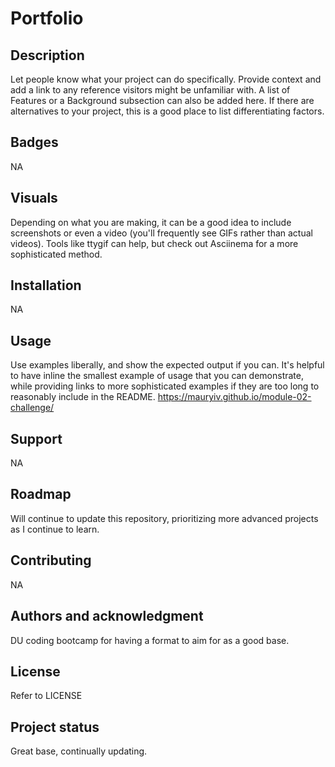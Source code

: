 # Portfolio

## Description
Let people know what your project can do specifically. Provide context and add a link to any reference visitors might be unfamiliar with. A list of Features or a Background subsection can also be added here. If there are alternatives to your project, this is a good place to list differentiating factors.

## Badges
NA

## Visuals
Depending on what you are making, it can be a good idea to include screenshots or even a video (you'll frequently see GIFs rather than actual videos). Tools like ttygif can help, but check out Asciinema for a more sophisticated method.

## Installation
NA

## Usage
Use examples liberally, and show the expected output if you can. It's helpful to have inline the smallest example of usage that you can demonstrate, while providing links to more sophisticated examples if they are too long to reasonably include in the README. https://mauryiv.github.io/module-02-challenge/

## Support
NA

## Roadmap
Will continue to update this repository, prioritizing more advanced projects as I continue to learn.

## Contributing
NA

## Authors and acknowledgment
DU coding bootcamp for having a format to aim for as a good base.

## License
Refer to LICENSE

## Project status
Great base, continually updating.
